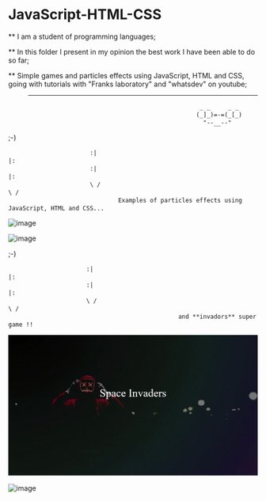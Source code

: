 # JavaScript-HTML-CSS <br />

** I am a student of programming languages;<br>

** In this folder I present in my opinion the best work I have been able to do so far;<br>

** Simple games and particles effects using JavaScript, HTML and CSS, going with tutorials with "Franks laboratory" and "whatsdev" on youtube;
><hr>
                                                          _ _     _ _
                                                         (_]_)=-=(_[_)
                                                           "--__--"

;-)
  
                           :|                                                                            |:
                           :|                                                                            |:
                           \ /                                                                          \ /
                                   Examples of particles effects using JavaScript, HTML and CSS...
>
![image]( https://github.com/nataliaas/JavaScript-HTML-CSS/blob/main/PixelsSmokeEffects/PixelsEffect.gif) 

![image]( https://github.com/nataliaas/JavaScript-HTML-CSS/blob/main/PixelsFun-Google-Chrome-2021-04-25-11-26-45.gif) 

;-)
  
                          :|                                                                            |:
                          :|                                                                            |:
                          \ /                                                                          \ /
                                                    and **invadors** super game !!




![image]( https://github.com/nataliaas/JavaScript-HTML-CSS/blob/main/Invadors/Invadors%20-%20Starting.gif) 

![image]( https://github.com/nataliaas/JavaScript-HTML-CSS/blob/main/Invadors/Invadors%20.gif) 
